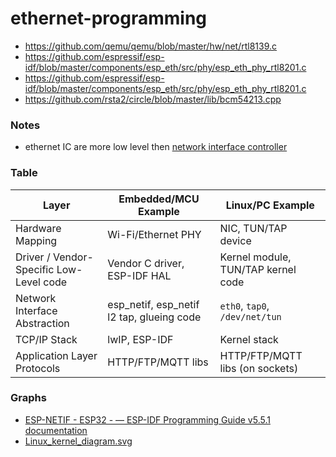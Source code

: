 ethernet-programming
====================
- https://github.com/qemu/qemu/blob/master/hw/net/rtl8139.c
- https://github.com/espressif/esp-idf/blob/master/components/esp_eth/src/phy/esp_eth_phy_rtl8201.c
- https://github.com/espressif/esp-idf/blob/master/components/esp_eth/src/phy/esp_eth_phy_rtl8201.c
- https://github.com/rsta2/circle/blob/master/lib/bcm54213.cpp

### Notes
- ethernet IC are more low level then [network interface controller](https://en.wikipedia.org/wiki/Network_interface_controller)

### Table
| Layer                              | Embedded/MCU Example         | Linux/PC Example                   |
|-------------------------------------|------------------------------|-------------------------------------|
| Hardware Mapping                    | Wi-Fi/Ethernet PHY           | NIC, TUN/TAP device                |
| Driver / Vendor-Specific Low-Level code | Vendor C driver, ESP-IDF HAL | Kernel module, TUN/TAP kernel code |
| Network Interface Abstraction       | esp_netif, esp_netif l2 tap, glueing code        | `eth0`, `tap0`, `/dev/net/tun`     |
| TCP/IP Stack                        | lwIP, ESP-IDF                | Kernel stack                       |
| Application Layer Protocols         | HTTP/FTP/MQTT libs           | HTTP/FTP/MQTT libs (on sockets)    |

### Graphs
- [ESP-NETIF - ESP32 - — ESP-IDF Programming Guide v5.5.1 documentation](https://docs.espressif.com/projects/esp-idf/en/stable/esp32/api-reference/network/esp_netif.html#esp-netif-architecture)
- [Linux_kernel_diagram.svg](https://graphviz.org/Gallery/directed/Linux_kernel_diagram.svg)
